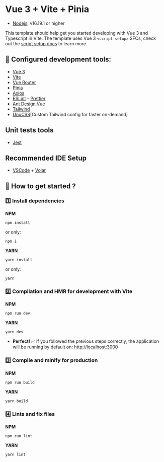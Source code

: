 # Vue 3 + Vite + Pinia

- [Nodejs](https://nodejs.org/en/): v16.19.1 or higher

This template should help get you started developing with Vue 3 and Typescript in Vite. The template uses Vue 3 `<script setup>` SFCs, check out the [script setup docs](https://v3.vuejs.org/api/sfc-script-setup.html#sfc-script-setup) to learn more.

## :hammer: Configured development tools:

- [Vue 3](https://v3.vuejs.org/)
- [Vite](https://vitejs.dev/)
- [Vue Router](https://router.vuejs.org/)
- [Pinia](https://pinia.vuejs.org/)
- [Axios](https://axios-http.com/)
- [ESLint](https://eslint.org/) - [Prettier](https://prettier.io/)
- [Ant Design Vue](https://antdv.com/components/overview/)
- [Tailwind](https://tailwindcss.com/docs/installation)
- [UnoCSS](https://unocss.dev/)[Custom Tailwind config for faster on-demand]

## Unit tests tools

- [Jest](https://jestjs.io/)

## Recommended IDE Setup

- [VSCode](https://code.visualstudio.com/) + [Volar](https://marketplace.visualstudio.com/items?itemName=johnsoncodehk.volar)

## :rocket: How to get started ?

### :one: Install dependencies

**NPM**

```
npm install
```

or only:

```
npm i
```

**YARN**

```
yarn install
```

or only:

```
yarn
```

### :two: Compilation and HMR for development with Vite

**NPM**

```
npm run dev
```

**YARN**

```
yarn dev
```

- **Perfect!** :white_check_mark: If you followed the previous steps correctly, the application will be running by default on: [http://localhost:3000](http://localhost:3000)

### :three: Compile and minify for production

**NPM**

```
npm run build
```

**YARN**

```
yarn build
```

### :four: Lints and fix files

**NPM**

```
npm run lint
```

**YARN**

```
yarn lint
```

